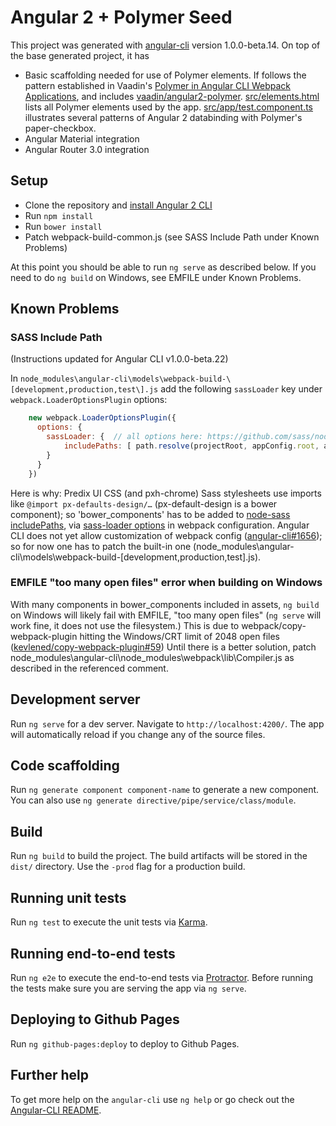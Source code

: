 # Angular 2 + Polymer Seed

This project was generated with [angular-cli](https://github.com/angular/angular-cli) version 1.0.0-beta.14.
 On top of the base generated project, it has
* Basic scaffolding needed for use of Polymer elements. If follows the pattern established in Vaadin's [Polymer in Angular CLI Webpack Applications](https://github.com/vaadin/angular2-polymer/blob/master/docs/ng-cli-webpack.adoc), and includes [vaadin/angular2-polymer](https://github.com/vaadin/angular2-polymer). [src/elements.html](src/elements.html) lists all Polymer elements used by the app. [src/app/test.component.ts](src/app/test.component.ts) illustrates several patterns of Angular 2 databinding with Polymer's paper-checkbox.
* Angular Material integration
* Angular Router 3.0 integration

## Setup

* Clone the repository and [install Angular 2 CLI](https://github.com/angular/angular-cli/blob/master/README.md#installation)
* Run `npm install`
* Run `bower install`
* Patch webpack-build-common.js (see SASS Include Path under Known Problems)

At this point you should be able to run `ng serve` as described below.
If you need to do `ng build` on Windows, see EMFILE under Known Problems.

## Known Problems

### SASS Include Path

(Instructions updated for Angular CLI v1.0.0-beta.22)

In `node_modules\angular-cli\models\webpack-build-\[development,production,test\].js` add the following `sassLoader` key under `webpack.LoaderOptionsPlugin` options:

```js
    new webpack.LoaderOptionsPlugin({
      options: {
        sassLoader: {  // all options here: https://github.com/sass/node-sass
            includePaths: [ path.resolve(projectRoot, appConfig.root, appConfig.assets,'bower_components') ]
        }
      }
    })
```

Here is why: Predix UI CSS (and pxh-chrome) Sass stylesheets use imports like `@import px-defaults-design/…` (px-default-design is a bower component); so 'bower\_components' has to be added to [node-sass includePaths](https://github.com/sass/node-sass#includepaths), via [sass-loader options](https://github.com/jtangelder/sass-loader#sass-options) in webpack configuration. Angular CLI does not yet allow customization of webpack config ([angular-cli#1656](https://github.com/angular/angular-cli/issues/1656)); so for now one has to patch the built-in one (node_modules\angular-cli\models\webpack-build-\[development,production,test\].js).

### EMFILE "too many open files" error when building on Windows

With many components in bower_components included in assets, `ng build` on Windows will likely fail with EMFILE, "too many open files" (`ng serve` will work fine, it does not use the filesystem.) This is due to webpack/copy-webpack-plugin hitting the Windows/CRT limit of 2048 open files ([kevlened/copy-webpack-plugin#59](https://github.com/kevlened/copy-webpack-plugin/issues/59#issuecomment-248443224)) Until there is a better solution, patch node\_modules\angular-cli\node\_modules\webpack\lib\Compiler.js as described in the referenced comment.

## Development server
Run `ng serve` for a dev server. Navigate to `http://localhost:4200/`. The app will automatically reload if you change any of the source files.

## Code scaffolding

Run `ng generate component component-name` to generate a new component. You can also use `ng generate directive/pipe/service/class/module`.

## Build

Run `ng build` to build the project. The build artifacts will be stored in the `dist/` directory. Use the `-prod` flag for a production build.

## Running unit tests

Run `ng test` to execute the unit tests via [Karma](https://karma-runner.github.io).

## Running end-to-end tests

Run `ng e2e` to execute the end-to-end tests via [Protractor](http://www.protractortest.org/).
Before running the tests make sure you are serving the app via `ng serve`.

## Deploying to Github Pages

Run `ng github-pages:deploy` to deploy to Github Pages.

## Further help

To get more help on the `angular-cli` use `ng help` or go check out the [Angular-CLI README](https://github.com/angular/angular-cli/blob/master/README.md).
